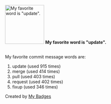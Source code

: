 <img src="https://my-badges.github.io/my-badges/favorite-word.png" alt="My favorite word is &quot;update&quot;." title="My favorite word is &quot;update&quot;." width="128">
<strong>My favorite word is &quot;update&quot;.</strong>
<br><br>

My favorite commit message words are:

1. update (used 915 times)
2. merge (used 414 times)
3. pull (used 403 times)
4. request (used 402 times)
5. fixup (used 346 times)


Created by <a href="https://github.com/my-badges/my-badges">My Badges</a>